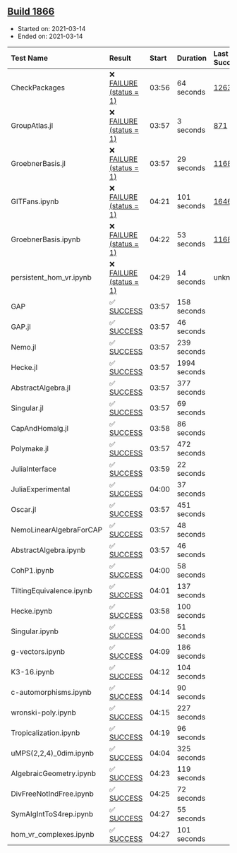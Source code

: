 ## [Build 1866](https://oscarci.mathematik.uni-kl.de/job/oscar-stable/1866/)

* Started on: 2021-03-14
* Ended on: 2021-03-14

| Test Name    | Result | Start | Duration | Last Success | First Failure |
|:-------------|:-------|:------|:---------|:-------------|:--------------|
| CheckPackages | ❌ [FAILURE (status = 1)](https://oscarci.mathematik.uni-kl.de/job/oscar-stable/1866/artifact/logs/build-1866/CheckPackages.log) | 03:56 | 64 seconds | [1263](https://oscarci.mathematik.uni-kl.de/job/oscar-stable/1263/) | [1264](https://oscarci.mathematik.uni-kl.de/job/oscar-stable/1264/) |
| GroupAtlas.jl | ❌ [FAILURE (status = 1)](https://oscarci.mathematik.uni-kl.de/job/oscar-stable/1866/artifact/logs/build-1866/GroupAtlas.jl.log) | 03:57 | 3 seconds | [871](https://oscarci.mathematik.uni-kl.de/job/oscar-stable/871/) | [872](https://oscarci.mathematik.uni-kl.de/job/oscar-stable/872/) |
| GroebnerBasis.jl | ❌ [FAILURE (status = 1)](https://oscarci.mathematik.uni-kl.de/job/oscar-stable/1866/artifact/logs/build-1866/GroebnerBasis.jl.log) | 03:57 | 29 seconds | [1168](https://oscarci.mathematik.uni-kl.de/job/oscar-stable/1168/) | [1169](https://oscarci.mathematik.uni-kl.de/job/oscar-stable/1169/) |
| GITFans.ipynb | ❌ [FAILURE (status = 1)](https://oscarci.mathematik.uni-kl.de/job/oscar-stable/1866/artifact/logs/build-1866/GITFans.ipynb.log) | 04:21 | 101 seconds | [1646](https://oscarci.mathematik.uni-kl.de/job/oscar-stable/1646/) | [1647](https://oscarci.mathematik.uni-kl.de/job/oscar-stable/1647/) |
| GroebnerBasis.ipynb | ❌ [FAILURE (status = 1)](https://oscarci.mathematik.uni-kl.de/job/oscar-stable/1866/artifact/logs/build-1866/GroebnerBasis.ipynb.log) | 04:22 | 53 seconds | [1168](https://oscarci.mathematik.uni-kl.de/job/oscar-stable/1168/) | [1169](https://oscarci.mathematik.uni-kl.de/job/oscar-stable/1169/) |
| persistent_hom_vr.ipynb | ❌ [FAILURE (status = 1)](https://oscarci.mathematik.uni-kl.de/job/oscar-stable/1866/artifact/logs/build-1866/persistent_hom_vr.ipynb.log) | 04:29 | 14 seconds | unknown | unknown |
| GAP | ✅ [SUCCESS](https://oscarci.mathematik.uni-kl.de/job/oscar-stable/1866/artifact/logs/build-1866/GAP.log) | 03:57 | 158 seconds |  |  |
| GAP.jl | ✅ [SUCCESS](https://oscarci.mathematik.uni-kl.de/job/oscar-stable/1866/artifact/logs/build-1866/GAP.jl.log) | 03:57 | 46 seconds |  |  |
| Nemo.jl | ✅ [SUCCESS](https://oscarci.mathematik.uni-kl.de/job/oscar-stable/1866/artifact/logs/build-1866/Nemo.jl.log) | 03:57 | 239 seconds |  |  |
| Hecke.jl | ✅ [SUCCESS](https://oscarci.mathematik.uni-kl.de/job/oscar-stable/1866/artifact/logs/build-1866/Hecke.jl.log) | 03:57 | 1994 seconds |  |  |
| AbstractAlgebra.jl | ✅ [SUCCESS](https://oscarci.mathematik.uni-kl.de/job/oscar-stable/1866/artifact/logs/build-1866/AbstractAlgebra.jl.log) | 03:57 | 377 seconds |  |  |
| Singular.jl | ✅ [SUCCESS](https://oscarci.mathematik.uni-kl.de/job/oscar-stable/1866/artifact/logs/build-1866/Singular.jl.log) | 03:57 | 69 seconds |  |  |
| CapAndHomalg.jl | ✅ [SUCCESS](https://oscarci.mathematik.uni-kl.de/job/oscar-stable/1866/artifact/logs/build-1866/CapAndHomalg.jl.log) | 03:58 | 86 seconds |  |  |
| Polymake.jl | ✅ [SUCCESS](https://oscarci.mathematik.uni-kl.de/job/oscar-stable/1866/artifact/logs/build-1866/Polymake.jl.log) | 03:57 | 472 seconds |  |  |
| JuliaInterface | ✅ [SUCCESS](https://oscarci.mathematik.uni-kl.de/job/oscar-stable/1866/artifact/logs/build-1866/JuliaInterface.log) | 03:59 | 22 seconds |  |  |
| JuliaExperimental | ✅ [SUCCESS](https://oscarci.mathematik.uni-kl.de/job/oscar-stable/1866/artifact/logs/build-1866/JuliaExperimental.log) | 04:00 | 37 seconds |  |  |
| Oscar.jl | ✅ [SUCCESS](https://oscarci.mathematik.uni-kl.de/job/oscar-stable/1866/artifact/logs/build-1866/Oscar.jl.log) | 03:57 | 451 seconds |  |  |
| NemoLinearAlgebraForCAP | ✅ [SUCCESS](https://oscarci.mathematik.uni-kl.de/job/oscar-stable/1866/artifact/logs/build-1866/NemoLinearAlgebraForCAP.log) | 03:57 | 48 seconds |  |  |
| AbstractAlgebra.ipynb | ✅ [SUCCESS](https://oscarci.mathematik.uni-kl.de/job/oscar-stable/1866/artifact/logs/build-1866/AbstractAlgebra.ipynb.log) | 03:57 | 46 seconds |  |  |
| CohP1.ipynb | ✅ [SUCCESS](https://oscarci.mathematik.uni-kl.de/job/oscar-stable/1866/artifact/logs/build-1866/CohP1.ipynb.log) | 04:00 | 58 seconds |  |  |
| TiltingEquivalence.ipynb | ✅ [SUCCESS](https://oscarci.mathematik.uni-kl.de/job/oscar-stable/1866/artifact/logs/build-1866/TiltingEquivalence.ipynb.log) | 04:01 | 137 seconds |  |  |
| Hecke.ipynb | ✅ [SUCCESS](https://oscarci.mathematik.uni-kl.de/job/oscar-stable/1866/artifact/logs/build-1866/Hecke.ipynb.log) | 03:58 | 100 seconds |  |  |
| Singular.ipynb | ✅ [SUCCESS](https://oscarci.mathematik.uni-kl.de/job/oscar-stable/1866/artifact/logs/build-1866/Singular.ipynb.log) | 04:00 | 51 seconds |  |  |
| g-vectors.ipynb | ✅ [SUCCESS](https://oscarci.mathematik.uni-kl.de/job/oscar-stable/1866/artifact/logs/build-1866/g-vectors.ipynb.log) | 04:09 | 186 seconds |  |  |
| K3-16.ipynb | ✅ [SUCCESS](https://oscarci.mathematik.uni-kl.de/job/oscar-stable/1866/artifact/logs/build-1866/K3-16.ipynb.log) | 04:12 | 104 seconds |  |  |
| c-automorphisms.ipynb | ✅ [SUCCESS](https://oscarci.mathematik.uni-kl.de/job/oscar-stable/1866/artifact/logs/build-1866/c-automorphisms.ipynb.log) | 04:14 | 90 seconds |  |  |
| wronski-poly.ipynb | ✅ [SUCCESS](https://oscarci.mathematik.uni-kl.de/job/oscar-stable/1866/artifact/logs/build-1866/wronski-poly.ipynb.log) | 04:15 | 227 seconds |  |  |
| Tropicalization.ipynb | ✅ [SUCCESS](https://oscarci.mathematik.uni-kl.de/job/oscar-stable/1866/artifact/logs/build-1866/Tropicalization.ipynb.log) | 04:19 | 96 seconds |  |  |
| uMPS(2,2,4)_0dim.ipynb | ✅ [SUCCESS](https://oscarci.mathematik.uni-kl.de/job/oscar-stable/1866/artifact/logs/build-1866/uMPS-2-2-4-_0dim.ipynb.log) | 04:04 | 325 seconds |  |  |
| AlgebraicGeometry.ipynb | ✅ [SUCCESS](https://oscarci.mathematik.uni-kl.de/job/oscar-stable/1866/artifact/logs/build-1866/AlgebraicGeometry.ipynb.log) | 04:23 | 119 seconds |  |  |
| DivFreeNotIndFree.ipynb | ✅ [SUCCESS](https://oscarci.mathematik.uni-kl.de/job/oscar-stable/1866/artifact/logs/build-1866/DivFreeNotIndFree.ipynb.log) | 04:25 | 72 seconds |  |  |
| SymAlgIntToS4rep.ipynb | ✅ [SUCCESS](https://oscarci.mathematik.uni-kl.de/job/oscar-stable/1866/artifact/logs/build-1866/SymAlgIntToS4rep.ipynb.log) | 04:27 | 55 seconds |  |  |
| hom_vr_complexes.ipynb | ✅ [SUCCESS](https://oscarci.mathematik.uni-kl.de/job/oscar-stable/1866/artifact/logs/build-1866/hom_vr_complexes.ipynb.log) | 04:27 | 101 seconds |  |  |
